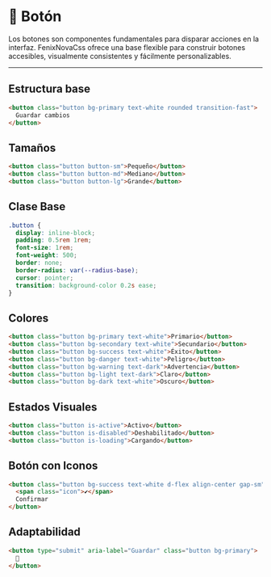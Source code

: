 # 🔘 Botón

Los botones son componentes fundamentales para disparar acciones en la interfaz. FenixNovaCss ofrece una base flexible para construir botones accesibles, visualmente consistentes y fácilmente personalizables.

---

## Estructura base

```html
<button class="button bg-primary text-white rounded transition-fast">
  Guardar cambios
</button>
```

## Tamaños

```html
<button class="button button-sm">Pequeño</button>
<button class="button button-md">Mediano</button>
<button class="button button-lg">Grande</button>
```

## Clase Base

```css
.button {
  display: inline-block;
  padding: 0.5rem 1rem;
  font-size: 1rem;
  font-weight: 500;
  border: none;
  border-radius: var(--radius-base);
  cursor: pointer;
  transition: background-color 0.2s ease;
}
```

## Colores
```html
<button class="button bg-primary text-white">Primario</button>
<button class="button bg-secondary text-white">Secundario</button>
<button class="button bg-success text-white">Éxito</button>
<button class="button bg-danger text-white">Peligro</button>
<button class="button bg-warning text-dark">Advertencia</button>
<button class="button bg-light text-dark">Claro</button>
<button class="button bg-dark text-white">Oscuro</button>
```

## Estados Visuales
```html
<button class="button is-active">Activo</button>
<button class="button is-disabled">Deshabilitado</button>
<button class="button is-loading">Cargando</button>
```

## Botón con Iconos
```html
<button class="button bg-success text-white d-flex align-center gap-sm">
  <span class="icon">✔</span>
  Confirmar
</button>
```

## Adaptabilidad
```html
<button type="submit" aria-label="Guardar" class="button bg-primary">
  💾
</button>
```
